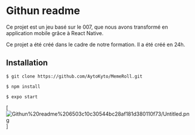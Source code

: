 # Githun readme

Ce projet est un jeu basé sur le 007, que nous avons transformé en application mobile grâce à React Native.

Ce projet a été créé dans le cadre de notre formation. Il a été créé en 24h.

## Installation

`$ git clone https://github.com/AytoKyto/MemeRoll.git`

`$ npm install`

`$ expo start`


[![Githun%20readme%206503c10c30544bc28af181d380110f73/Untitled.png](Githun%20readme%206503c10c30544bc28af181d380110f73/Untitled.png)]
